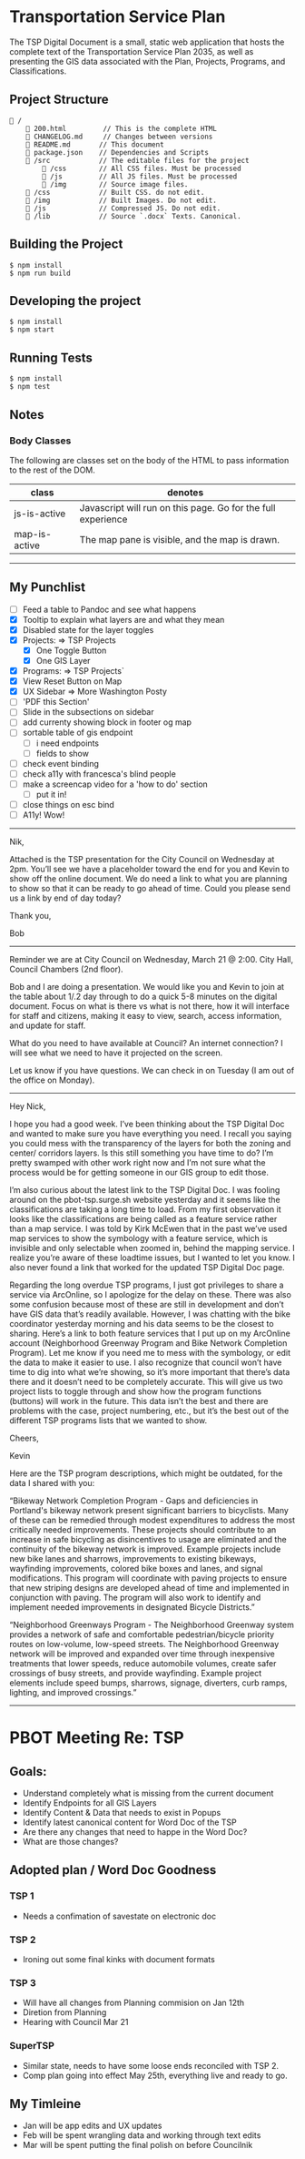 # Transportation Service Plan

The TSP Digital Document is a small, static web application that hosts the complete text of the Transportation Service Plan 2035, as well as presenting the GIS data associated with the Plan, Projects, Programs, and Classifications.

## Project Structure

```
📂 /
	📄 200.html	       // This is the complete HTML
	📄 CHANGELOG.md	   // Changes between versions
	📄 README.md       // This document
	📄 package.json    // Dependencies and Scripts
	📂 /src            // The editable files for the project
		📂 /css        // All CSS files. Must be processed
		📂 /js         // All JS files. Must be processed
		📂 /img        // Source image files.
	📂 /css            // Built CSS. do not edit.
	📂 /img            // Built Images. Do not edit.
	📂 /js             // Compressed JS. Do not edit.
	📂 /lib            // Source `.docx` Texts. Canonical.
```

## Building the Project

```
$ npm install
$ npm run build
```

## Developing the project

```
$ npm install
$ npm start
```

## Running Tests

```
$ npm install
$ npm test
```

## Notes

### Body Classes

The following are classes set on the body of the HTML to pass information to the rest of the DOM.

| class | denotes |
| ----- | ------- |
| js-is-active | Javascript will run on this page. Go for the full experience |
| map-is-active | The map pane is visible, and the map is drawn. |

---

## My Punchlist

- [ ] Feed a table to Pandoc and see what happens
- [x] Tooltip to explain what layers are and what they mean
- [x] Disabled state for the layer toggles
- [x] Projects: => TSP Projects
  - [X] One Toggle Button
  - [x] One GIS Layer
- [x] Programs: => TSP Projects`
- [x] View Reset Button on Map
- [x] UX Sidebar => More Washington Posty
- [ ] 'PDF this Section'
- [ ] Slide in the subsections on sidebar
- [ ] add currenty showing block in footer og map
- [ ] sortable table of gis endpoint
	- [ ] i need endpoints
	- [ ] fields to show
- [ ] check event binding
- [ ] check a11y with francesca's blind people
- [ ] make a screencap video for a 'how to do' section
	- [ ] put it in!
- [ ] close things on esc bind
- [ ] A11y! Wow!

---

Nik,

Attached is the TSP presentation for the City Council on Wednesday at 2pm. You’ll see we have a placeholder toward the end for you and Kevin to show off the online document. We do need a link to what you are planning to show so that it can be ready to go ahead of time. Could you please send us a link by end of day today?

Thank you,

Bob

---

Reminder we are at City Council on Wednesday, March 21 @ 2:00. City Hall, Council Chambers (2nd floor).

Bob and I are doing a presentation. We would like you and Kevin to join at the table about 1/.2 day through to do a quick 5-8 minutes on the digital document. Focus on what is there vs what is not there, how it will interface for staff and citizens, making it easy to view, search, access information, and update for staff.

What do you need to have available at Council? An internet connection? I will see what we need to have it projected on the screen.

Let us know if you have questions. We can check in on Tuesday (I am out of the office on Monday).

---

Hey Nick,

I hope you had a good week. I’ve been thinking about the TSP Digital Doc and wanted to make sure you have everything you need. I recall you saying you could mess with the transparency of the layers for both the zoning and center/ corridors layers. Is this still something you have time to do? I’m pretty swamped with other work right now and I’m not sure what the process would be for getting someone in our GIS group to edit those.

I’m also curious about the latest link to the TSP Digital Doc. I was fooling around on the pbot-tsp.surge.sh website yesterday and it seems like the classifications are taking a long time to load. From my first observation it looks like the classifications are being called as a feature service rather than a map service. I was told by Kirk McEwen that in the past we’ve used map services to show the symbology with a feature service, which is invisible and only selectable when zoomed in, behind the mapping service. I realize you’re aware of these loadtime issues, but I wanted to let you know. I also never found a link that worked for the updated TSP Digital Doc page.

Regarding the long overdue TSP programs, I just got privileges to share a service via ArcOnline, so I apologize for the delay on these. There was also some confusion because most of these are still in development and don’t have GIS data that’s readily available. However, I was chatting with the bike coordinator yesterday morning and his data seems to be the closest to sharing. Here’s a link to both feature services that I put up on my ArcOnline account (Neighborhood Greenway Program and Bike Network Completion Program). Let me know if you need me to mess with the symbology, or edit the data to make it easier to use. I also recognize that council won’t have time to dig into what we’re showing, so it’s more important that there’s data there and it doesn’t need to be completely accurate. This will give us two project lists to toggle through and show how the program functions (buttons) will work in the future. This data isn’t the best and there are problems with the case, project numbering, etc., but it’s the best out of the different TSP programs lists that we wanted to show.

Cheers,

Kevin

Here are the TSP program descriptions, which might be outdated,  for the data I shared with you:

“Bikeway Network Completion Program - Gaps and deficiencies in Portland's bikeway network present significant barriers to bicyclists. Many of these can be remedied through modest expenditures to address the most critically needed improvements. These projects should contribute to an increase in safe bicycling as disincentives to usage are eliminated and the continuity of the bikeway network is improved. Example projects include new bike lanes and sharrows, improvements to existing bikeways, wayfinding improvements, colored bike boxes and lanes, and signal modifications. This program will coordinate with paving projects to ensure that new striping designs are developed ahead of time and implemented in conjunction with paving. The program will also work to identify and implement needed improvements in designated Bicycle Districts.”

“Neighborhood Greenways Program - The Neighborhood Greenway system provides a network of safe and comfortable pedestrian/bicycle priority routes on low-volume, low-speed streets. The Neighborhood Greenway network will be improved and expanded over time through inexpensive treatments that lower speeds, reduce automobile volumes, create safer crossings of busy streets, and provide wayfinding. Example project elements include speed bumps, sharrows, signage, diverters, curb ramps, lighting, and improved crossings.”

---

# PBOT Meeting Re: TSP

## Goals:

- Understand completely what is missing from the current document
- Identify Endpoints for all GIS Layers
- Identify Content & Data that needs to exist in Popups
- Identify latest canonical content for Word Doc of the TSP
- Are there any changes that need to happe in the Word Doc?
- What are those changes?

## Adopted plan / Word Doc Goodness

### TSP 1

- Needs a confimation of savestate on electronic doc

### TSP 2

- Ironing out some final kinks with document formats

### TSP 3

- Will have all changes from Planning commision on Jan 12th
- Diretion from Planning
- Hearing with Council Mar 21

### SuperTSP

- Similar state, needs to have some loose ends reconciled with TSP 2.
- Comp plan going into effect May 25th, everything live and ready to go.

## My Timleine

- Jan will be app edits and UX updates
- Feb will be spent wrangling data and working through text edits
- Mar will be spent putting the final polish on before Councilnik